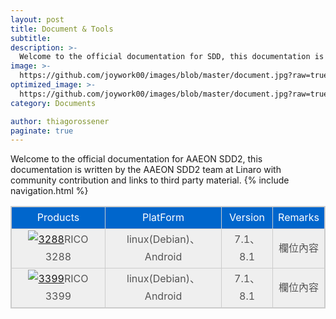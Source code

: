 ```yaml
---
layout: post
title: Document & Tools
subtitle: 
description: >-
  Welcome to the official documentation for SDD, this documentation is written by the SDD team at Linaro with community contribution and links to third party material.
image: >-
  https://github.com/joywork00/images/blob/master/document.jpg?raw=true
optimized_image: >-
  https://github.com/joywork00/images/blob/master/document.jpg?raw=true
category: Documents

author: thiagorossener
paginate: true
--- 
```

Welcome to the official documentation for AAEON SDD2, this documentation is written by the AAEON SDD2 team at Linaro with community contribution and links to third party material.
{% include navigation.html %}



















<head>
<style>
.fancytable{border:1px solid #cccccc; width:100%; border-collapse:collapse;}
.fancytable td{ border:1px solid #cccccc; color:#555555; text-align:center; line-height:28px;}
.headerrow{background-color:#0066cc;}
.datarowodd{background-color:#ffffff;}
.dataroweven{background-color:#efefef;}
.datarowodd td{background-color:#ffffff;}
.headerrow td{ color:#ffffff; text-align:center;}
.dataroweven td{ background-color:#efefef;}
</style>
</head>
<table class="fancytable" >
<tr class="headerrow"><td>Products</td><td>PlatForm</td><td>Version</td><td>Remarks</td></tr>
<tr  class="dataroweven"><td><a href="#" title="Rico 3288"><img src="https://github.com/joywork00/images/blob/master/3288.jpg?raw=true" alt="3288" border="0"></a>RICO 3288</td><td>linux(Debian)、Android</td><td>7.1、8.1</td><td>欄位內容</td></tr>
<tr  class="dataroweven"><td><a href="#" title="Rico 3399"><img src="https://github.com/joywork00/images/blob/master/3399.png?raw=true" alt="3399" border="0"></a>RICO 3399</td><td>linux(Debian)、Android</td><td>7.1、8.1</td><td>欄位內容</td></tr>
</table>



